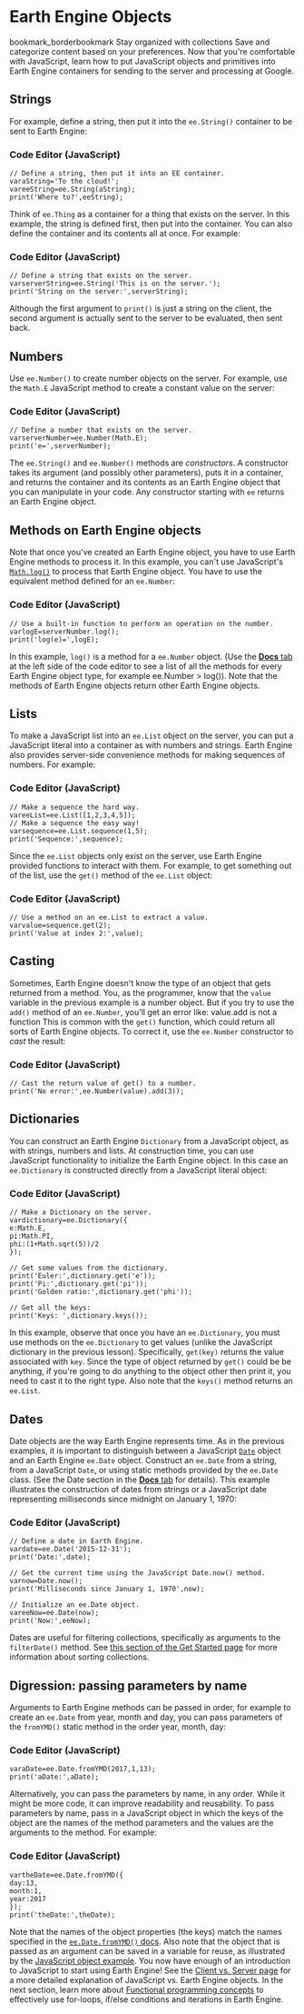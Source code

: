  
#  Earth Engine Objects
bookmark_borderbookmark Stay organized with collections  Save and categorize content based on your preferences. 
Now that you're comfortable with JavaScript, learn how to put JavaScript objects and primitives into Earth Engine containers for sending to the server and processing at Google.
## Strings
For example, define a string, then put it into the `ee.String()` container to be sent to Earth Engine:
### Code Editor (JavaScript)
```
// Define a string, then put it into an EE container.
varaString='To the cloud!';
vareeString=ee.String(aString);
print('Where to?',eeString);
```

Think of `ee.Thing` as a container for a thing that exists on the server. In this example, the string is defined first, then put into the container. You can also define the container and its contents all at once. For example:
### Code Editor (JavaScript)
```
// Define a string that exists on the server.
varserverString=ee.String('This is on the server.');
print('String on the server:',serverString);
```

Although the first argument to `print()` is just a string on the client, the second argument is actually sent to the server to be evaluated, then sent back.
## Numbers
Use `ee.Number()` to create number objects on the server. For example, use the `Math.E` JavaScript method to create a constant value on the server:
### Code Editor (JavaScript)
```
// Define a number that exists on the server.
varserverNumber=ee.Number(Math.E);
print('e=',serverNumber);
```

The `ee.String()` and `ee.Number()` methods are _constructors_. A constructor takes its argument (and possibly other parameters), puts it in a container, and returns the container and its contents as an Earth Engine object that you can manipulate in your code. Any constructor starting with `ee` returns an Earth Engine object.
## Methods on Earth Engine objects
Note that once you've created an Earth Engine object, you have to use Earth Engine methods to process it. In this example, you can't use JavaScript's [`Math.log()`](https://developer.mozilla.org/en-US/docs/Web/JavaScript/Reference/Global_Objects/Math/log) to process that Earth Engine object. You have to use the equivalent method defined for an `ee.Number`:
### Code Editor (JavaScript)
```
// Use a built-in function to perform an operation on the number.
varlogE=serverNumber.log();
print('log(e)=',logE);
```

In this example, `log()` is a method for a `ee.Number` object. (Use the [**Docs** tab](https://developers.google.com/earth-engine/guides/playground#api-reference-docs-tab) at the left side of the code editor to see a list of all the methods for every Earth Engine object type, for example ee.Number > log()). Note that the methods of Earth Engine objects return other Earth Engine objects.
## Lists
To make a JavaScript list into an `ee.List` object on the server, you can put a JavaScript literal into a container as with numbers and strings. Earth Engine also provides server-side convenience methods for making sequences of numbers. For example:
### Code Editor (JavaScript)
```
// Make a sequence the hard way.
vareeList=ee.List([1,2,3,4,5]);
// Make a sequence the easy way!
varsequence=ee.List.sequence(1,5);
print('Sequence:',sequence);
```

Since the `ee.List` objects only exist on the server, use Earth Engine provided functions to interact with them. For example, to get something out of the list, use the `get()` method of the `ee.List` object:
### Code Editor (JavaScript)
```
// Use a method on an ee.List to extract a value.
varvalue=sequence.get(2);
print('Value at index 2:',value);
```

## Casting
Sometimes, Earth Engine doesn't know the type of an object that gets returned from a method. You, as the programmer, know that the `value` variable in the previous example is a number object. But if you try to use the `add()` method of an `ee.Number`, you'll get an error like:
value.add is not a function
This is common with the `get()` function, which could return all sorts of Earth Engine objects. To correct it, use the `ee.Number` constructor to _cast_ the result:
### Code Editor (JavaScript)
```
// Cast the return value of get() to a number.
print('No error:',ee.Number(value).add(3));
```

## Dictionaries
You can construct an Earth Engine `Dictionary` from a JavaScript object, as with strings, numbers and lists. At construction time, you can use JavaScript functionality to initialize the Earth Engine object. In this case an `ee.Dictionary` is constructed directly from a JavaScript literal object:
### Code Editor (JavaScript)
```
// Make a Dictionary on the server.
vardictionary=ee.Dictionary({
e:Math.E,
pi:Math.PI,
phi:(1+Math.sqrt(5))/2
});

// Get some values from the dictionary.
print('Euler:',dictionary.get('e'));
print('Pi:',dictionary.get('pi'));
print('Golden ratio:',dictionary.get('phi'));

// Get all the keys:
print('Keys: ',dictionary.keys());
```

In this example, observe that once you have an `ee.Dictionary`, you must use methods on the `ee.Dictionary` to get values (unlike the JavaScript dictionary in the previous lesson). Specifically, `get(key)` returns the value associated with `key`. Since the type of object returned by `get()` could be be anything, if you're going to do anything to the object other then print it, you need to cast it to the right type. Also note that the `keys()` method returns an `ee.List`. 
## Dates
Date objects are the way Earth Engine represents time. As in the previous examples, it is important to distinguish between a JavaScript [`Date`](https://developer.mozilla.org/en-US/docs/Web/JavaScript/Reference/Global_Objects/Date) object and an Earth Engine `ee.Date` object. Construct an `ee.Date` from a string, from a JavaScript `Date`, or using static methods provided by the `ee.Date` class. (See the Date section in the [**Docs** tab](https://developers.google.com/earth-engine/guides/playground#api-reference-docs-tab) for details). This example illustrates the construction of dates from strings or a JavaScript date representing milliseconds since midnight on January 1, 1970:
### Code Editor (JavaScript)
```
// Define a date in Earth Engine.
vardate=ee.Date('2015-12-31');
print('Date:',date);

// Get the current time using the JavaScript Date.now() method.
varnow=Date.now();
print('Milliseconds since January 1, 1970',now);

// Initialize an ee.Date object.
vareeNow=ee.Date(now);
print('Now:',eeNow);
```

Dates are useful for filtering collections, specifically as arguments to the `filterDate()` method. See [this section of the Get Started page](https://developers.google.com/earth-engine/guides/getstarted#filtering-and-sorting) for more information about sorting collections.
## Digression: passing parameters by name
Arguments to Earth Engine methods can be passed in order, for example to create an `ee.Date` from year, month and day, you can pass parameters of the `fromYMD()` static method in the order year, month, day:
### Code Editor (JavaScript)
```
varaDate=ee.Date.fromYMD(2017,1,13);
print('aDate:',aDate);
```

Alternatively, you can pass the parameters by name, in any order. While it might be more code, it can improve readability and reusability. To pass parameters by name, pass in a JavaScript object in which the keys of the object are the names of the method parameters and the values are the arguments to the method. For example:
### Code Editor (JavaScript)
```
vartheDate=ee.Date.fromYMD({
day:13,
month:1,
year:2017
});
print('theDate:',theDate);
```

Note that the names of the object properties (the keys) match the names specified in the [`ee.Date.fromYMD()` docs](https://developers.google.com/earth-engine/apidocs/ee-date-fromymd). Also note that the object that is passed as an argument can be saved in a variable for reuse, as illustrated by the [JavaScript object example](https://developers.google.com/earth-engine/tutorials/tutorial_js_01#objects).
You now have enough of an introduction to JavaScript to start using Earth Engine! See the [Client vs. Server page](https://developers.google.com/earth-engine/guides/client_server) for a more detailed explanation of JavaScript vs. Earth Engine objects.
In the next section, learn more about [Functional programming concepts](https://developers.google.com/earth-engine/tutorials/tutorial_js_03) to effectively use for-loops, if/else conditions and iterations in Earth Engine.
